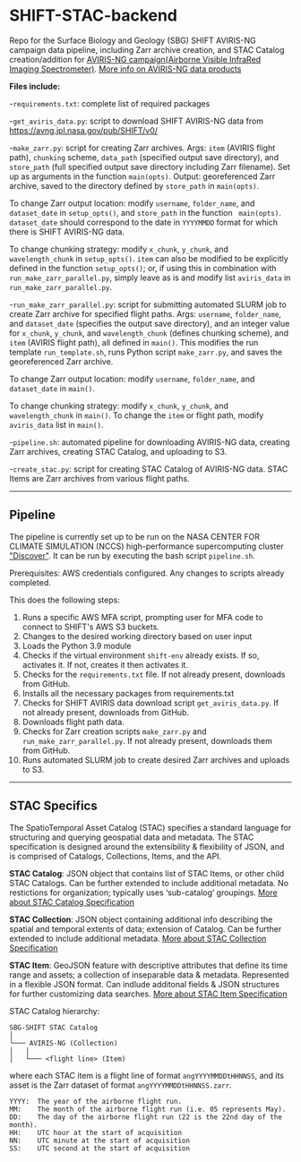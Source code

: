 # SHIFT-STAC-backend
Repo for the Surface Biology and Geology (SBG) SHIFT AVIRIS-NG campaign data pipeline, including Zarr archive creation, and STAC Catalog creation/addition for [AVIRIS-NG campaign(Airborne Visible InfraRed Imaging Spectrometer)](https://avirisng.jpl.nasa.gov). [More info on AVIRIS-NG data products](https://avirisng.jpl.nasa.gov/dataportal/)

**Files include:**

-`requirements.txt`: complete list of required packages

-`get_aviris_data.py`: script to download SHIFT AVIRIS-NG data from https://avng.jpl.nasa.gov/pub/SHIFT/v0/ 

-`make_zarr.py`: script for creating Zarr archives. Args: `item` (AVIRIS flight path), `chunking` scheme, `data_path` (specified output save directory), and `store_path` (full specified output save directory including Zarr filename). Set up as arguments in the function `main(opts)`. Output: georeferenced Zarr archive, saved to the directory defined by `store_path` in `main(opts)`.

To change Zarr output location: modify `username`, `folder_name`, and `dataset_date` in `setup_opts()`, and `store_path` in the function ` main(opts)`. `dataset_date` should correspond to the date in `YYYYMMDD` format for which there is SHIFT AVIRIS-NG data. 

To change chunking strategy: modify `x_chunk`, `y_chunk`, and `wavelength_chunk` in `setup_opts()`. `item` can also be modified to be explicitly defined in the function `setup_opts()`; or, if using this in combination with `run_make_zarr_parallel.py`, simply leave as is and modify list `aviris_data` in `run_make_zarr_parallel.py`.

-`run_make_zarr_parallel.py`: script for submitting automated SLURM job to create Zarr archive for specified flight paths. Args: `username`, `folder_name`, and `dataset_date` (specifies the output save directory), and an integer value for `x_chunk`, `y_chunk`, and `wavelength_chunk` (defines chunking scheme), and `item` (AVIRIS flight path), all defined in `main()`. This modifies the run template `run_template.sh`, runs Python script `make_zarr.py`, and saves the georeferenced Zarr archive. 

To change Zarr output location: modify `username`, `folder_name`, and `dataset_date` in `main()`. 

To change chunking strategy: modify `x_chunk`, `y_chunk`, and `wavelength_chunk` in `main()`. To change the `item` or flight path, modify `aviris_data` list in `main()`.

-`pipeline.sh`: automated pipeline for downloading AVIRIS-NG data, creating Zarr archives, creating STAC Catalog, and uploading to S3.

-`create_stac.py`: script for creating STAC Catalog of AVIRIS-NG data. STAC Items are Zarr archives from various flight paths.

--------------------------------------------------------------------------------------------------------

## Pipeline

The pipeline is currently set up to be run on the NASA CENTER FOR CLIMATE SIMULATION (NCCS) high-performance supercomputing cluster ["Discover"](https://www.nccs.nasa.gov/systems/discover). It can be run by executing the bash script `pipeline.sh`. 

Prerequisites: AWS credentials configured. Any changes to scripts already completed.

This does the following steps:
1. Runs a specific AWS MFA script, prompting user for MFA code to connect to SHIFT's AWS S3 buckets.
2. Changes to the desired working directory based on user input
3. Loads the Python 3.9 module
4. Checks if the virtual environment `shift-env` already exists. If so, activates it. If not, creates it then activates it.
6. Checks for the `requirements.txt` file. If not already present, downloads from GitHub.
7. Installs all the necessary packages from requirements.txt
8. Checks for SHIFT AVIRIS data download script `get_aviris_data.py`. If not already present, downloads from GitHub.
9. Downloads flight path data.
10. Checks for Zarr creation scripts `make_zarr.py` and `run_make_zarr_parallel.py`. If not already present, downloads them from GitHub.
11. Runs automated SLURM job to create desired Zarr archives and uploads to S3.

--------------------------------------------------------------------------------------------------------

## STAC Specifics
The SpatioTemporal Asset Catalog (STAC) specifies a standard language for structuring and querying geospatial data and metadata. The STAC specification is designed around the extensibility & flexibility of JSON, and is comprised of Catalogs, Collections, Items, and the API.

**STAC Catalog**: JSON object that contains list of STAC Items, or other child STAC Catalogs. Can be further extended to include additional metadata. No restictions for organization; typically uses ‘sub-catalog’ groupings. [More about STAC Catalog Specification](https://github.com/radiantearth/stac-spec/tree/master/catalog-spec)

**STAC Collection**: JSON object containing additional info describing the spatial and temporal extents of data; extension of Catalog. Can be further extended to include additional metadata. [More about STAC Collection Specification](https://github.com/radiantearth/stac-spec/blob/master/collection-spec/collection-spec.md)

**STAC Item**: GeoJSON feature with descriptive attributes that define its time range and assets; a collection of inseparable data & metadata. Represented in a flexible JSON format. Can indlude additonal fields & JSON structures for further customizing data searches. [More about STAC Item Specification](https://github.com/radiantearth/stac-spec/blob/master/item-spec/item-spec.md)

STAC Catalog hierarchy:
```
SBG-SHIFT STAC Catalog 
│
└─── AVIRIS-NG (Collection)
│   │
│   └─── <flight line> (Item)
```
where each STAC item is a flight line of format `angYYYYMMDDtHHNNSS`, and its asset is the Zarr dataset of format `angYYYYMMDDtHHNNSS.zarr`.

```  
YYYY:  The year of the airborne flight run.
MM:    The month of the airborne flight run (i.e. 05 represents May).
DD:    The day of the airborne flight run (22 is the 22nd day of the month).
HH:    UTC hour at the start of acquisition
NN:    UTC minute at the start of acquisition
SS:    UTC second at the start of acquisition
```  
